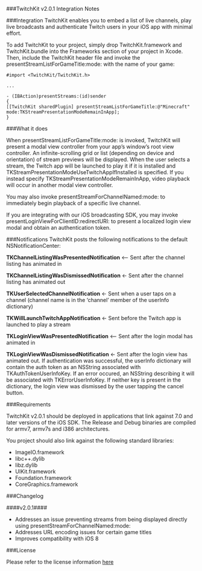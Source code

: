 ###TwitchKit v2.0.1 Integration Notes

###Integration
TwitchKit enables you to embed a list of live channels, play live broadcasts and authenticate Twitch users in your iOS app with minimal effort.

To add TwitchKit to your project, simply drop TwitchKit.framework and TwitchKit.bundle into the Frameworks section of your project in Xcode. Then, include the TwitchKit header file and invoke the presentStreamListForGameTitle:mode: with the name of your game:

`#import <TwitchKit/TwitchKit.h>`   
  
`...`  
  
`- (IBAction)presentStreams:(id)sender`  
`{`  
 <space><space>`[[TwitchKit sharedPlugin] presentStreamListForGameTitle:@"Minecraft" mode:TKStreamPresentationModeRemainInApp];`  
`}`  

###What it does

When presentStreamListForGameTitle:mode: is invoked, TwitchKit will present a modal view controller from your app’s window’s root view controller. An infinite-scrolling grid or list (depending on device and orientation) of stream previews will be displayed. When the user selects a stream, the Twitch app will be launched to play it if it is installed and TKStreamPresentationModeUseTwitchAppIfInstalled is specified. If you instead specify TKStreamPresentationModeRemainInApp, video playback will occur in another modal view controller.

You may also invoke presentStreamForChannelNamed:mode: to immediately begin playback of a specific live channel.

If you are integrating with our iOS broadcasting SDK, you may invoke presentLoginViewForClientID:redirectURI: to present a localized login view modal and obtain an authentication token.

###Notifications
TwitchKit posts the following notifications to the default NSNotificationCenter:

**TKChannelListingWasPresentedNotification** <— Sent after the channel listing has animated in

**TKChannelListingWasDismissedNotification** <- Sent after the channel listing has animated out

**TKUserSelectedChannelNotification** <- Sent when a user taps on a channel (channel name is in the ‘channel’ member of the userInfo dictionary)

**TKWillLaunchTwitchAppNotification** <- Sent before the Twitch app is launched to play a stream

**TKLoginViewWasPresentedNotification** <— Sent after the login modal has animated in

**TKLoginViewWasDismissedNotification** <- Sent after the login view has animated out. If authentication was successful, the userInfo dictionary will contain the auth token as an NSString associated with TKAuthTokenUserInfoKey. If an error occured, an NSString describing it will be associated with TKErrorUserInfoKey. If neither key is present in the dictionary, the login view was dismissed by the user tapping the cancel button.

###Requirements

TwitchKit v2.0.1 should be deployed in applications that link against 7.0 and later versions of the iOS SDK. The Release and Debug binaries are compiled for armv7, armv7s and i386 architectures.

You project should also link against the following standard libraries:
* ImageIO.framework
* libc++.dylib
* libz.dylib
* UIKit.framework
* Foundation.framework
* CoreGraphics.framework

###Changelog

####v2.0.1####
* Addresses an issue preventing streams from being displayed directly using presentStreamForChannelNamed:mode:
* Addresses URL encoding issues for certain game titles
* Improves compatibility with iOS 8

###License

Please refer to the license information [here](https://github.com/twitchtv/twitch-ios-plugin-bin/blob/master/LICENSE.md)
